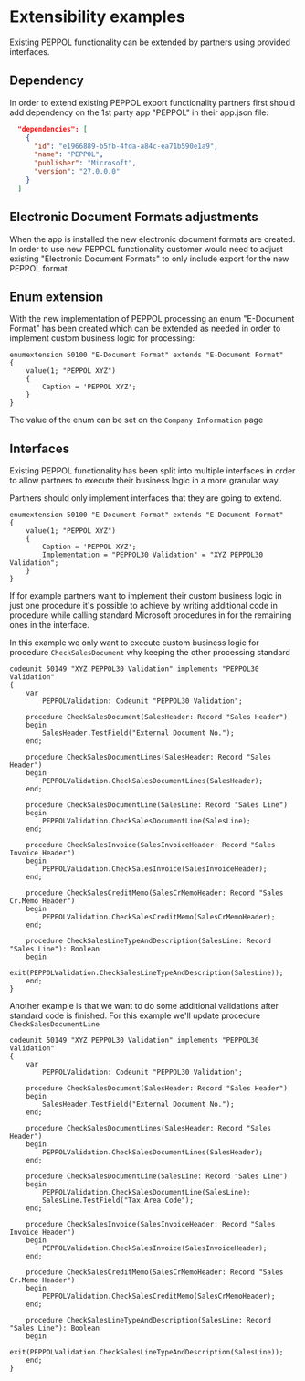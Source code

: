 # Extensibility examples

Existing PEPPOL functionality can be extended by partners using provided interfaces.

## Dependency

In order to extend existing PEPPOL export functionality partners first should add dependency on the 1st party app "PEPPOL" in their app.json file:

```json
  "dependencies": [
    {
      "id": "e1966889-b5fb-4fda-a84c-ea71b590e1a9",
      "name": "PEPPOL",
      "publisher": "Microsoft",
      "version": "27.0.0.0"
    }
  ]
```

## Electronic Document Formats adjustments

When the app is installed the new electronic document formats are created. In order to use new PEPPOL functionality customer would need to adjust existing "Electronic Document Formats" to only include export for the new PEPPOL format.

## Enum extension

With the new implementation of PEPPOL processing an enum "E-Document Format" has been created which can be extended as needed in order to implement custom business logic for processing:

```al
enumextension 50100 "E-Document Format" extends "E-Document Format"
{
    value(1; "PEPPOL XYZ")
    {
        Caption = 'PEPPOL XYZ';
    }
}
```

The value of the enum can be set on the `Company Information` page

## Interfaces

Existing PEPPOL functionality has been split into multiple interfaces in order to allow partners to execute their business logic in a more granular way.

Partners should only implement interfaces that they are going to extend.

```al
enumextension 50100 "E-Document Format" extends "E-Document Format"
{
    value(1; "PEPPOL XYZ")
    {
        Caption = 'PEPPOL XYZ';
        Implementation = "PEPPOL30 Validation" = "XYZ PEPPOL30 Validation";
    }
}
```

If for example partners want to implement their custom business logic in just one procedure it's possible to achieve by writing additional code in procedure while calling standard Microsoft procedures in for the remaining ones in the interface.

In this example we only want to execute custom business logic for procedure `CheckSalesDocument` why keeping the other processing standard

```al
codeunit 50149 "XYZ PEPPOL30 Validation" implements "PEPPOL30 Validation"
{
    var
        PEPPOLValidation: Codeunit "PEPPOL30 Validation";

    procedure CheckSalesDocument(SalesHeader: Record "Sales Header")
    begin
        SalesHeader.TestField("External Document No.");
    end;

    procedure CheckSalesDocumentLines(SalesHeader: Record "Sales Header")
    begin
        PEPPOLValidation.CheckSalesDocumentLines(SalesHeader);
    end;

    procedure CheckSalesDocumentLine(SalesLine: Record "Sales Line")
    begin
        PEPPOLValidation.CheckSalesDocumentLine(SalesLine);
    end;

    procedure CheckSalesInvoice(SalesInvoiceHeader: Record "Sales Invoice Header")
    begin
        PEPPOLValidation.CheckSalesInvoice(SalesInvoiceHeader);
    end;

    procedure CheckSalesCreditMemo(SalesCrMemoHeader: Record "Sales Cr.Memo Header")
    begin
        PEPPOLValidation.CheckSalesCreditMemo(SalesCrMemoHeader);
    end;

    procedure CheckSalesLineTypeAndDescription(SalesLine: Record "Sales Line"): Boolean
    begin
        exit(PEPPOLValidation.CheckSalesLineTypeAndDescription(SalesLine));
    end;
}
```

Another example is that we want to do some additional validations after standard code is finished. For this example we'll update procedure `CheckSalesDocumentLine`

```al
codeunit 50149 "XYZ PEPPOL30 Validation" implements "PEPPOL30 Validation"
{
    var
        PEPPOLValidation: Codeunit "PEPPOL30 Validation";

    procedure CheckSalesDocument(SalesHeader: Record "Sales Header")
    begin
        SalesHeader.TestField("External Document No.");
    end;

    procedure CheckSalesDocumentLines(SalesHeader: Record "Sales Header")
    begin
        PEPPOLValidation.CheckSalesDocumentLines(SalesHeader);
    end;

    procedure CheckSalesDocumentLine(SalesLine: Record "Sales Line")
    begin
        PEPPOLValidation.CheckSalesDocumentLine(SalesLine);
        SalesLine.TestField("Tax Area Code");
    end;

    procedure CheckSalesInvoice(SalesInvoiceHeader: Record "Sales Invoice Header")
    begin
        PEPPOLValidation.CheckSalesInvoice(SalesInvoiceHeader);
    end;

    procedure CheckSalesCreditMemo(SalesCrMemoHeader: Record "Sales Cr.Memo Header")
    begin
        PEPPOLValidation.CheckSalesCreditMemo(SalesCrMemoHeader);
    end;

    procedure CheckSalesLineTypeAndDescription(SalesLine: Record "Sales Line"): Boolean
    begin
        exit(PEPPOLValidation.CheckSalesLineTypeAndDescription(SalesLine));
    end;
}
```
